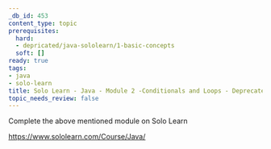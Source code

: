 ```yaml
---
_db_id: 453
content_type: topic
prerequisites:
  hard:
  - depricated/java-sololearn/1-basic-concepts
  soft: []
ready: true
tags:
- java
- solo-learn
title: Solo Learn - Java - Module 2 -Conditionals and Loops - Deprecated
topic_needs_review: false
---
```


Complete the above mentioned module on Solo Learn

https://www.sololearn.com/Course/Java/